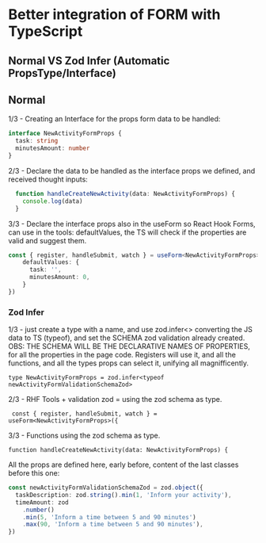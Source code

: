 # Better integration of FORM with TypeScript

## Normal VS Zod Infer (Automatic PropsType/Interface)

## Normal
1/3 - Creating an Interface for the props form data to be handled:
```ts
interface NewActivityFormProps {
  task: string
  minutesAmount: number
}
```

2/3 - Declare the data to be handled as the interface props we defined, and received thought inputs:
```ts
  function handleCreateNewActivity(data: NewActivityFormProps) {
    console.log(data)
  }
```

3/3 - Declare the interface props also in the useForm so React Hook Forms, can use in the tools: defaultValues, the TS will check if the properties are valid and suggest them.
```ts
const { register, handleSubmit, watch } = useForm<NewActivityFormProps>({
    defaultValues: {
      task: '',
      minutesAmount: 0,
    }
})
```

### Zod Infer
1/3 - just create a type with a name, and use zod.infer<> converting the JS data to TS (typeof), and set the SCHEMA zod validation already created. 
OBS: THE SCHEMA WILL BE THE DECLARATIVE NAMES OF PROPERTIES, for all the properties in the page code. Registers will use it, and all the functions, and all the types props can select it, unifying all magnifficently.
```tsx
type NewActivityFormProps = zod.infer<typeof newActivityFormValidationSchemaZod>
```

2/3 - RHF Tools + validation zod = using the zod schema as type.
```tsx
 const { register, handleSubmit, watch } = useForm<NewActivityFormProps>({
```

3/3 - Functions using the zod schema as type.
```tsx
function handleCreateNewActivity(data: NewActivityFormProps) {
```

All the props are defined here, early before, content of the last classes before this one:
```ts
const newActivityFormValidationSchemaZod = zod.object({
  taskDescription: zod.string().min(1, 'Inform your activity'),
  timeAmount: zod
    .number()
    .min(5, 'Inform a time between 5 and 90 minutes')
    .max(90, 'Inform a time between 5 and 90 minutes'),
})
```